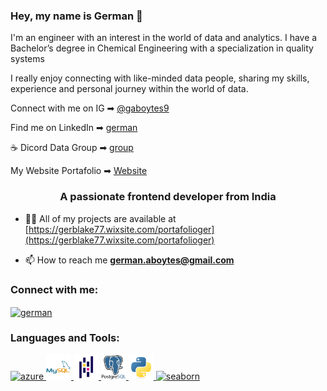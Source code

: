 ### Hey, my name is German 👋
 
I'm an engineer with an interest in the world of data and analytics. I have a Bachelor’s degree in Chemical Engineering with a specialization in quality systems


I really enjoy connecting with like-minded data people, sharing my skills, experience and personal journey within the world of data. 


Connect with me on IG ➡︎ [@gaboytes9](https://www.instagram.com/gaboytes9/) 

Find me on LinkedIn ➡︎ [german](https://www.linkedin.com/in/geraboytes/)

☕ Dicord Data Group ➡︎ [group](https://discord.gg/qqNAfRJMH8)

My Website Portafolio ➡︎ [Website](https://gerblake77.wixsite.com/portafolioger)



<h3 align="center">A passionate frontend developer from India</h3>

- 👨‍💻 All of my projects are available at [https://gerblake77.wixsite.com/portafolioger](https://gerblake77.wixsite.com/portafolioger)

- 📫 How to reach me **german.aboytes@gmail.com**

<h3 align="left">Connect with me:</h3>
<p align="left">
<a href="https://linkedin.com/in/german" target="blank"><img align="center" src="https://raw.githubusercontent.com/rahuldkjain/github-profile-readme-generator/master/src/images/icons/Social/linked-in-alt.svg" alt="german" height="30" width="40" /></a>
</p>

<h3 align="left">Languages and Tools:</h3>
<p align="left"> <a href="https://azure.microsoft.com/en-in/" target="_blank" rel="noreferrer"> <img src="https://www.vectorlogo.zone/logos/microsoft_azure/microsoft_azure-icon.svg" alt="azure" width="40" height="40"/> </a> <a href="https://www.mysql.com/" target="_blank" rel="noreferrer"> <img src="https://raw.githubusercontent.com/devicons/devicon/master/icons/mysql/mysql-original-wordmark.svg" alt="mysql" width="40" height="40"/> </a> <a href="https://pandas.pydata.org/" target="_blank" rel="noreferrer"> <img src="https://raw.githubusercontent.com/devicons/devicon/2ae2a900d2f041da66e950e4d48052658d850630/icons/pandas/pandas-original.svg" alt="pandas" width="40" height="40"/> </a> <a href="https://www.postgresql.org" target="_blank" rel="noreferrer"> <img src="https://raw.githubusercontent.com/devicons/devicon/master/icons/postgresql/postgresql-original-wordmark.svg" alt="postgresql" width="40" height="40"/> </a> <a href="https://www.python.org" target="_blank" rel="noreferrer"> <img src="https://raw.githubusercontent.com/devicons/devicon/master/icons/python/python-original.svg" alt="python" width="40" height="40"/> </a> <a href="https://seaborn.pydata.org/" target="_blank" rel="noreferrer"> <img src="https://seaborn.pydata.org/_images/logo-mark-lightbg.svg" alt="seaborn" width="40" height="40"/> </a> </p>
